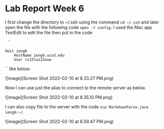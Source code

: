 # **Lab Report Week 6**

I first change the directory to ~/.ssh using the command ``cd ~/.ssh`` and later open the file with the following code ``open -t config``. I used the Mac app TextEdit to edit the file then put in the code

&nbsp;
 ``
    
    Host ieng6
        HostName ieng6.ucsd.edu
        User cs15lwi22auw
`` 
like below:

![image](Screen Shot 2022-02-10 at 8.33.27 PM.png)

Now I can use just the alias to connect to the remote server as below.

![image](Screen Shot 2022-02-10 at 8.35.10 PM.png)

I can also copy file to the server with the code ``scp MarkdownParse.java ieng6:~/``. 

![image](Screen Shot 2022-02-10 at 8.59.47 PM.png)


